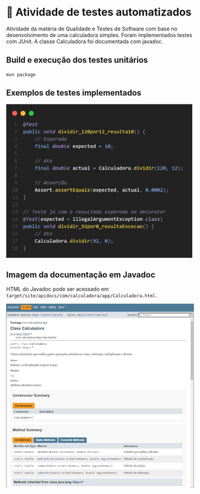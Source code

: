 # 🧮 Atividade de testes automatizados

Atividade da matéria de Qualidade e Testes de Software com base no desenvolvimento de uma calculadora simples. Foram implementados testes com JUnit. A classe Calculadora foi documentada com javadoc.

## Build e execução dos testes unitários

```
mvn package
```

## Exemplos de testes implementados

<img width="500px" src="https://raw.githubusercontent.com/MatthMiller/calculadora-junit/c64a75c4089294632bfdc9fa893c9d702c58a08c/public/junit-exemplos.jpg" alt="Códigos de exemplo" />

## Imagem da documentação em Javadoc

HTML do Javadoc pode ser acessado em `target/site/apidocs/com/calculadora/app/Calculadora.html`.

<img src="/public/javadoc.jpg" alt="Parte do javadoc" />
